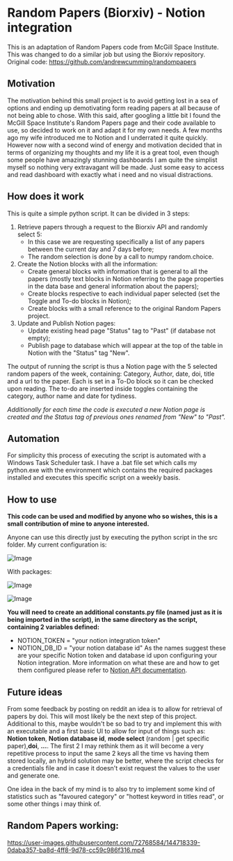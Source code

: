 # Random Papers (Biorxiv) - Notion integration

This is an adaptation of Random Papers code from McGill Space Institute. This was changed to do a similar job but using the Biorxiv repository. Original code: https://github.com/andrewcumming/randompapers

Motivation
----
The motivation behind this small project is to avoid getting lost in a sea of options and ending up demotivating form reading papers at all because of not being able to chose. With this said, after googling a little bit I found the McGill Space Institute's Random Papers page and their code available to use, so decided to work on it and adapt it for my own needs.
A few months ago my wife introduced me to Notion and I underrated it quite quickly. However now with a second wind of energy and motivation decided that in terms of organizing my thoughts and my life it is a great tool, even though some people have amazingly stunning dashboards I am quite the simplist myself so nothing very extravagant will be made. Just some easy to access and read dashboard with exactly what i need and no visual distractions.

How does it work
----
This is quite a simple python script. It can be divided in 3 steps:
1. Retrieve papers through a request to the Biorxiv API and randomly select 5:
    * In this case we are requesting specifically a list of any papers between the current day and 7 days before;
    * The random selection is done by a call to numpy random.choice.
2. Create the Notion blocks with all the information:
    * Create general blocks with information that is general to all the papers (mostly text blocks in Notion referring to the page properties in the data base and general information about the papers);
    * Create blocks respective to each individual paper selected (set the Toggle and To-do blocks in Notion);
    * Create blocks with a small reference to the original Random Papers project.
3. Update and Publish Notion pages:
    * Update existing head page "Status" tag to "Past" (if database not empty);
    * Publish page to database which will appear at the top of the table in Notion with the "Status" tag "New".

The output of running the script is thus a Notion page with the 5 selected random papers of the week, containing: Category, Author, date, doi, title and a url to the paper. Each is set in a To-Do block so it can be checked upon reading. The to-do are inserted inside toggles containing the category, author name and date for tydiness.

_Additionally for each time the code is executed a new Notion page is created and the Status tag of previous ones renamed from "New" to "Past"._

Automation
---
For simplicity this process of executing the script is automated with a Windows Task Scheduler task. I have a .bat file set which calls my python.exe with the environment which contains the required packages installed and executes this specific script on a weekly basis.

How to use
---
**This code can be used and modified by anyone who so wishes, this is a small contribution of mine to anyone interested.**

Anyone can use this directly just by executing the python script in the src folder. My current configuration is:

![Image](https://img.shields.io/badge/python-3.8-informational) 

With packages:

![Image](https://img.shields.io/badge/numpy-v1.21.4-informational)

![Image](https://img.shields.io/badge/requests-v2.26.0-informational)

**You will need to create an additional constants.py file (named just as it is being imported in the script), in the same directory as the script, containing 2 variables defined:**
  - NOTION_TOKEN = "your notion integration token"
  - NOTION_DB_ID = "your notion database id"
As the names suggest these are your specific Notion token and database id upon configuring your Notion integration. More information on what these are and how to get them configured please refer to [Notion API documentation](https://developers.notion.com/docs).

Future ideas
---
From some feedback by posting on reddit an idea is to allow for retrieval of papers by doi. This will most likely be the next step of this project. Additional to this, maybe wouldn't be so bad to try and implement this with an executable and a first basic UI to allow for input of things such as: **Notion token**, **Notion database id**, **mode select** (random | get specific paper),**doi**, **...**. The first 2 I may rethink them as it will become a very repetitive process to input the same 2 keys all the time vs having them stored locally, an hybrid solution may be better, where the script checks for a credentials file and in case it doesn't exist request the values to the user and generate one.

One idea in the back of my mind is to also try to implement some kind of statistics such as "favoured category" or "hottest keyword in titles read", or some other things i may think of.


Random Papers working:
---
https://user-images.githubusercontent.com/72768584/144718339-0daba357-ba8d-4ff8-9d78-cc59c986f316.mp4
